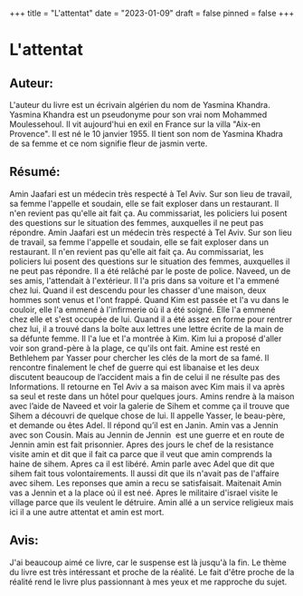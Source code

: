 +++
title = "L'attentat"
date = "2023-01-09"
draft = false
pinned = false
+++
# L'attentat

## Auteur:

L'auteur du livre est un écrivain algérien du nom de Yasmina Khandra. Yasmina Khandra est un pseudonyme pour son vrai nom Mohammed Moulessehoul. Il vit aujourd'hui en exil en France sur la villa "Aix-en Provence". Il est né le 10 janvier 1955. Il tient son nom de Yasmina Khadra de sa femme et ce nom signifie fleur de jasmin verte.

## Résumé:

Amin Jaafari est un médecin très respecté à Tel Aviv. Sur son lieu de travail, sa femme l'appelle et soudain, elle se fait exploser dans un restaurant. Il n'en revient pas qu'elle ait fait ça. Au commissariat, les policiers lui posent des questions sur le situation des femmes, auxquelles il ne peut pas répondre. Amin Jaafari est un médecin très respecté à Tel Aviv. Sur son lieu de travail, sa femme l'appelle et soudain, elle se fait exploser dans un restaurant. Il n'en revient pas qu'elle ait fait ça. Au commissariat, les policiers lui posent des questions sur le situation des femmes, auxquelles il ne peut pas répondre. Il a été relâché par le poste de police. Naveed, un de ses amis, l'attendait à l'extérieur. Il l'a pris dans sa voiture et l'a emmené chez lui. Quand il est descendu pour les chasser d'une maison, deux hommes sont venus et l'ont frappé. Quand Kim est passée et l'a vu dans le couloir, elle l'a emmené à l'infirmerie où il a été soigné. Elle l'a emmené chez elle et s'est occupée de lui. Quand il a été assez en forme pour rentrer chez lui, il a trouvé dans la boîte aux lettres une lettre écrite de la main de sa défunte femme. Il l'a lue et l'a montrée à Kim. Kim lui a proposé d'aller voir son grand-père à la plage, ce qu'ils ont fait. Amine est resté en Bethlehem par Yasser pour chercher les clés de la mort de sa famé. Il rencontre finalement le chef de guerre qui est libanaise et les deux discutent beaucoup de l’accident mais a fin de celui il ne résulte pas des Informations. Il retourne en Tel Aviv a sa maison avec Kim mais il va après sa seul et reste dans un hôtel pour quelques jours. Amins rendre à la maison avec l’aide de Naveed et voir la galerie de Sihem et comme ça il trouve que Sihem a découvri de quelque chose de lui. Il appelle Yasser, le beau-père, et demande ou êtes Adel. Il répond qu’il est en Janin. Amin vas a Jennin avec son Cousin. Mais au Jennin de Jennin  est une guerre et en route de Jennin amin est fait prisonnier. Apres des jours le chef de la resistance visite amin et dit que il fait ca parce que il veut que amin comprends la haine de sihem. Apres ca il est libéré. Amin parle avec Adel que dit que sihem fait tous volontairements. Il aussi dit que ils n'avait pas de l'affaire avec sihem. Les reponses que amin a recu se satisfaisait. Maitenait Amin vas a Jennin et a la place oú il est neé. Apres le militaire d'israel visite le village parce que ils veulent le détruire. Amin allé a un service religieux mais ici il a une autre attentat et amin est mort.

## Avis:

J'ai beaucoup aimé ce livre, car le suspense est là jusqu'à la fin. Le thème du livre est très intéressant et proche de la réalité. Le fait d'être proche de la réalité rend le livre plus passionnant à mes yeux et me rapproche du sujet.